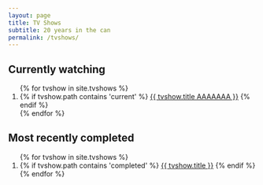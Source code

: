 ```yaml
---
layout: page
title: TV Shows
subtitle: 20 years in the can
permalink: /tvshows/
---
```


## Currently watching
<ol class="current">
{% for tvshow in site.tvshows %}
  <li>  
    {% if tvshow.path contains 'current' %}
      <a href="{{ tvshow.external_url }}">{{ tvshow.title AAAAAAA }}</a>
    {% endif %}
  </li>
{% endfor %}
</ol>

## Most recently completed
<ol class="completed">
{% for tvshow in site.tvshows %}
  <li>
    {% if tvshow.path contains 'completed' %}
      <a href="{{ tvshow.external_url }}">{{ tvshow.title }}</a>
    {% endif %}
  </li>
{% endfor %}
</ol>
